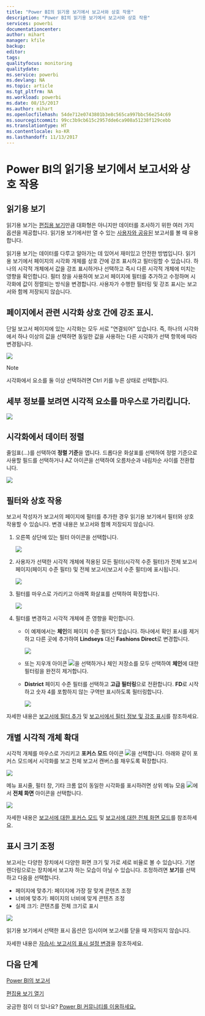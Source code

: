 ```yaml
---
title: "Power BI의 읽기용 보기에서 보고서와 상호 작용"
description: "Power BI의 읽기용 보기에서 보고서와 상호 작용"
services: powerbi
documentationcenter: 
author: mihart
manager: kfile
backup: 
editor: 
tags: 
qualityfocus: monitoring
qualitydate: 
ms.service: powerbi
ms.devlang: NA
ms.topic: article
ms.tgt_pltfrm: NA
ms.workload: powerbi
ms.date: 08/15/2017
ms.author: mihart
ms.openlocfilehash: 54de712e0743801b3e8c565ca997bbc56e254c69
ms.sourcegitcommit: 99cc3b9cb615c2957dde6ca908a51238f129cebb
ms.translationtype: HT
ms.contentlocale: ko-KR
ms.lasthandoff: 11/13/2017
---
```

# <a name="interact-with-a-report-in-reading-view-in-power-bi"></a>Power BI의 읽기용 보기에서 보고서와 상호 작용
## <a name="reading-view"></a>읽기용 보기
읽기용 보기는 [편집용 보기](service-interact-with-a-report-in-editing-view.md)만큼 대화형은 아니지만 데이터를 조사하기 위한 여러 가지 옵션을 제공합니다. 읽기용 보기에서만 열 수 있는 [사용자와 공유된](service-share-dashboards.md) 보고서를 볼 때 유용합니다.

읽기용 보기는 데이터를 다루고 알아가는 데 있어서 재미있고 안전한 방법입니다. 읽기용 보기에서 페이지의 시각화 개체를 상호 간에 강조 표시하고 필터링할 수 있습니다.  하나의 시각적 개체에서 값을 강조 표시하거나 선택하고 즉시 다른 시각적 개체에 미치는 영향을 확인합니다. 필터 창을 사용하여 보고서 페이지에 필터를 추가하고 수정하며 시각화에 값이 정렬되는 방식을 변경합니다. 사용자가 수행한 필터링 및 강조 표시는 보고서와 함께 저장되지 않습니다.

## <a name="cross-highlight-the-related-visualizations-on-a-page"></a>페이지에서 관련 시각화 상호 간에 강조 표시.
단일 보고서 페이지에 있는 시각화는 모두 서로 "연결되어" 있습니다.  즉, 하나의 시각화에서 하나 이상의 값을 선택하면 동일한 값을 사용하는 다른 시각화가 선택 항목에 따라 변경됩니다.

![](media/service-interact-with-a-report-in-reading-view/pagefilter3b.gif)

> [!NOTE]
> 시각화에서 요소를 둘 이상 선택하려면 Ctrl 키를 누른 상태로 선택합니다.
> 
> 

## <a name="hover-over-visual-elements-to-see-the-details"></a>세부 정보를 보려면 시각적 요소를 마우스로 가리킵니다.
![](media/service-interact-with-a-report-in-reading-view/amarillachart.png)

## <a name="sort-the-data-in-a-visualization"></a>시각화에서 데이터 정렬
줄임표(...)를 선택하여 **정렬 기준**을 엽니다. 드롭다운 화살표를 선택하여 정렬 기준으로 사용할 필드를 선택하거나 AZ 아이콘을 선택하여 오름차순과 내림차순 사이를 전환합니다. 

![](media/service-interact-with-a-report-in-reading-view/pbi_changechartsort.gif) 

## <a name="interact-with-filters"></a>필터와 상호 작용
보고서 작성자가 보고서의 페이지에 필터를 추가한 경우 읽기용 보기에서 필터와 상호 작용할 수 있습니다. 변경 내용은 보고서와 함께 저장되지 않습니다.

1. 오른쪽 상단에 있는 필터 아이콘을 선택합니다.
   
   ![](media/service-interact-with-a-report-in-reading-view/filters.png)  
2. 사용자가 선택한 시각적 개체에 적용된 모든 필터(시각적 수준 필터)가 전체 보고서 페이지(페이지 수준 필터) 및 전체 보고서(보고서 수준 필터)에 표시됩니다.
   
   ![](media/service-interact-with-a-report-in-reading-view/power-bi-reading-filters.png)
3. 필터를 마우스로 가리키고 아래쪽 화살표를 선택하여 확장합니다.
   
   ![](media/service-interact-with-a-report-in-reading-view/power-bi-expan-filter.png)
4. 필터를 변경하고 시각적 개체에 준 영향을 확인합니다.  
   
   * 이 예제에서는 **체인**의 페이지 수준 필터가 있습니다. 하나에서 확인 표시를 제거하고 다른 곳에 추가하여 **Lindseys** 대신 **Fashions Direct**로 변경합니다.
     
     ![](media/service-interact-with-a-report-in-reading-view/power-bi-filter-chain.png)
   * 또는 지우개 아이콘 ![](media/service-interact-with-a-report-in-reading-view/power-bi-eraser-icon.png)을 선택하거나 체인 저장소를 모두 선택하여 **체인**에 대한 필터링을 완전히 제거합니다.
   * **District** 페이지 수준 필터를 선택하고 **고급 필터링**으로 전환합니다. **FD**로 시작하고 숫자 4를 포함하지 않는 구역만 표시하도록 필터링합니다.
     
     ![](media/service-interact-with-a-report-in-reading-view/power-bi-advanced-filter.png)

자세한 내용은 [보고서에 필터 추가](power-bi-report-add-filter.md) 및 [보고서에서 필터 정보 및 강조 표시](power-bi-reports-filters-and-highlighting.md)를 참조하세요.

## <a name="zoom-in-on-individual-visuals"></a>개별 시각적 개체 확대
시각적 개체를 마우스로 가리키고 **포커스 모드** 아이콘 ![](media/service-interact-with-a-report-in-reading-view/pbi_popouticon.jpg)을 선택합니다. 아래와 같이 포커스 모드에서 시각화를 보고 전체 보고서 캔버스를 채우도록 확장합니다.

![](media/service-interact-with-a-report-in-reading-view/powerbi-focus-mode.png)

메뉴 표시줄, 필터 창, 기타 크롬 없이 동일한 시각화를 표시하려면 상위 메뉴 모음 ![](media/service-interact-with-a-report-in-reading-view/power-bi-focus-icon.png)에서 **전체 화면** 아이콘을 선택합니다.

![](media/service-interact-with-a-report-in-reading-view/power-bi-full-screen.png)

자세한 내용은 [보고서에 대한 포커스 모드](service-focus-mode.md) 및 [보고서에 대한 전체 화면 모드](service-fullscreen-mode.md)를 참조하세요.

## <a name="adjust-the-display-dimensions"></a>표시 크기 조정
보고서는 다양한 장치에서 다양한 화면 크기 및 가로 세로 비율로 볼 수 있습니다.  기본 렌더링으로는 장치에서 보고자 하는 모습이 아닐 수 있습니다.  조정하려면 **보기**를 선택하고 다음을 선택합니다.

* 페이지에 맞추기: 페이지에 가장 잘 맞게 콘텐츠 조정
* 너비에 맞추기: 페이지의 너비에 맞게 콘텐츠 조정
* 실제 크기: 콘텐츠를 전체 크기로 표시  

![](media/service-interact-with-a-report-in-reading-view/power-bi-view.png)

  읽기용 보기에서 선택한 표시 옵션은 임시이며 보고서를 닫을 때 저장되지 않습니다.

  자세한 내용은 [자습서: 보고서의 표시 설정 변경](power-bi-change-report-display-settings.md)을 참조하세요.

## <a name="next-steps"></a>다음 단계
[Power BI의 보고서](service-reports.md)

[편집용 보기 열기](service-reading-view-and-editing-view.md)

궁금한 점이 더 있나요? [Power BI 커뮤니티를 이용하세요.](http://community.powerbi.com/)

